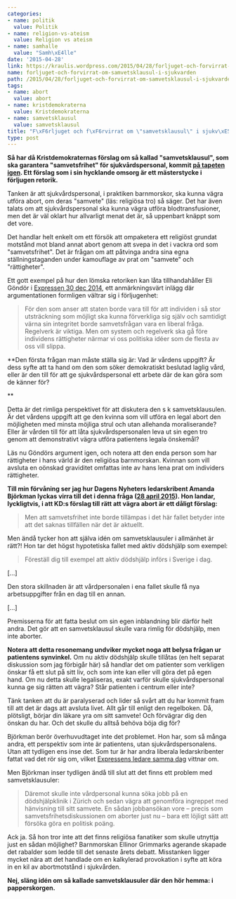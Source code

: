 ```yaml
---
categories:
- name: politik
  value: Politik
- name: religion-vs-ateism
  value: Religion vs ateism
- name: samhalle
  value: "Samh\xE4lle"
date: '2015-04-28'
link: https://kraulis.wordpress.com/2015/04/28/forljuget-och-forvirrat-om-samvetsklausul-i-sjukvarden/
name: forljuget-och-forvirrat-om-samvetsklausul-i-sjukvarden
path: /2015/04/28/forljuget-och-forvirrat-om-samvetsklausul-i-sjukvarden/
tags:
- name: abort
  value: abort
- name: kristdemokraterna
  value: Kristdemokraterna
- name: samvetsklausul
  value: samvetsklausul
title: "F\xF6rljuget och f\xF6rvirrat om \"samvetsklausul\" i sjukv\xE5rden"
type: post
---
```

**Så har då Kristdemokraternas förslag om så kallad "samvetsklausul", som ska garantera "samvetsfrihet" för sjukvårdspersonal, kommit [på tapeten igen](http://www.aftonbladet.se/nyheter/article20690230.ab). Ett förslag som i sin hycklande omsorg är ett mästerstycke i förljugen retorik.**

Tanken är att sjukvårdspersonal, i praktiken barnmorskor, ska kunna vägra utföra abort, om deras "samvete" (läs: religiösa tro) så säger. Det har även talats om att sjukvårdspersonal ska kunna vägra utföra blodtransfusioner, men det är väl oklart hur allvarligt menat det är, så uppenbart knäppt som det vore.

Det handlar helt enkelt om ett försök att ompaketera ett religiöst grundat motstånd mot bland annat abort genom att svepa in det i vackra ord som "samvetsfrihet". Det är frågan om att påtvinga andra sina egna ställningstaganden under kamouflage av prat om "samvete" och "rättigheter".



Ett gott exempel på hur den lömska retoriken kan låta tillhandahåller Eli Göndör i [Expressen 30 dec 2014](http://www.expressen.se/debatt/samvetsfrihet-borde-vara-liberal-hjartefraga/), ett anmärkningsvärt inlägg där argumentationen formligen vältrar sig i förljugenhet:

> För den som anser att staten borde vara till för att individen i så stor utsträckning som möjligt ska kunna förverkliga sig själv och samtidigt värna sin integritet borde samvetsfrågan vara en liberal fråga. Regelverk är viktiga. Men om system och regelverk ska gå före individens rättigheter närmar vi oss politiska idéer som de flesta av oss vill slippa.

**Den första frågan man måste ställa sig är: Vad är vårdens uppgift? Är dess syfte att ta hand om den som söker demokratiskt beslutad laglig vård, eller är den till för att ge sjukvårdspersonal ett arbete där de kan göra som de känner för?

**

Detta är det rimliga perspektivet för att diskutera den s k samvetsklausulen. Är det vårdens uppgift att ge den kvinna som vill utföra en legal abort den möjligheten med minsta möjliga strul och utan allehanda moraliserande? Eller är vården till för att låta sjukvårdspersonalen leva ut sin egen tro genom att demonstrativt vägra utföra patientens legala önskemål?

Läs nu Göndörs argument igen, och notera att den enda person som har rättigheter i hans värld är den religiösa barnmorskan. Kvinnan som vill avsluta en oönskad graviditet omfattas inte av hans lena prat om individers rättigheter.

**Till min förvåning ser jag hur Dagens Nyheters ledarskribent Amanda Björkman lyckas virra till det i denna fråga ([28 april 2015](http://www.dn.se/ledare/signerat/amanda-bjorkman-samvetet-inget-skal-att-neka-abort/)). Hon landar, lyckligtvis, i att KD:s förslag till rätt att vägra abort är ett dåligt förslag:**

> Men att samvetsfrihet inte borde tillämpas i det här fallet betyder inte att det saknas tillfällen när det är aktuellt.

Men ändå tycker hon att själva idén om samvetsklausuler i allmänhet är rätt?! Hon tar det högst hypotetiska fallet med aktiv dödshjälp som exempel:

> Föreställ dig till exempel att aktiv dödshjälp införs i Sverige i dag.

[...]

Den stora skillnaden är att vårdpersonalen i ena fallet skulle få nya arbetsuppgifter från en dag till en annan.

[...]

Premisserna för att fatta beslut om sin egen inblandning blir därför helt andra. Det gör att en samvetsklausul skulle vara rimlig för dödshjälp, men inte aborter.

**Notera att detta resonemang undviker mycket noga att belysa frågan ur patientens synvinkel.** Om nu aktiv dödshjälp skulle tillåtas (en helt separat diskussion som jag förbigår här) så handlar det om patienter som verkligen önskar få ett slut på sitt liv, och som inte kan eller vill göra det på egen hand. Om nu detta skulle legaliseras, exakt varför skulle sjukvårdspersonal kunna ge sig rätten att vägra? Står patienten i centrum eller inte?

Tänk tanken att du är paralyserad och lider så svårt att du har kommit fram till att det är dags att avsluta livet. Allt går till enligt den regelboken. Då, plötsligt, börjar din läkare yra om sitt samvete! Och förvägrar dig den önskan du har. Och det skulle du alltså behöva böja dig för?

Björkman berör överhuvudtaget inte det problemet. Hon har, som så många andra, ett perspektiv som inte är patientens, utan sjukvårdspersonalens. Utan att tydligen ens inse det. Som tur är har andra liberala ledarskribenter fattat vad det rör sig om, vilket [Expressens ledare samma dag](http://www.expressen.se/ledare/du-glomde-patienten-ebba-busch-thor/) vittnar om.

Men Björkman inser tydligen ändå till slut att det finns ett problem med samvetsklausuler:

> Däremot skulle inte vårdpersonal kunna söka jobb på en dödshjälpklinik i Zürich och sedan vägra att genomföra ingreppet med hänvisning till sitt samvete. En sådan jobbansökan vore – precis som samvetsfrihetsdiskussionen om aborter just nu – bara ett löjligt sätt att försöka göra en politisk poäng.

Ack ja. Så hon tror inte att det finns religiösa fanatiker som skulle utnyttja just en sådan möjlighet? Barnmorskan Ellinor Grimmarks agerande skapade det rabalder som ledde till det senaste årets debatt. Misstanken ligger mycket nära att det handlade om en kalkylerad provokation i syfte att köra in en kil av abortmotstånd i sjukvården.

**Nej, släng idén om så kallade samvetsklausuler där den hör hemma: i papperskorgen.**

